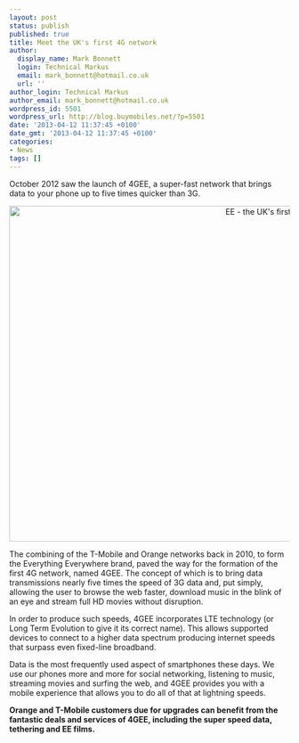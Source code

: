 ```yaml
---
layout: post
status: publish
published: true
title: Meet the UK's first 4G network
author:
  display_name: Mark Bonnett
  login: Technical Markus
  email: mark_bonnett@hotmail.co.uk
  url: ''
author_login: Technical Markus
author_email: mark_bonnett@hotmail.co.uk
wordpress_id: 5501
wordpress_url: http://blog.buymobiles.net/?p=5501
date: '2013-04-12 11:37:45 +0100'
date_gmt: '2013-04-12 11:37:45 +0100'
categories:
- News
tags: []
---
```

<p><span class="postStandFirst">October 2012 saw the launch of 4GEE, a super-fast network that brings data to your phone up to five times quicker than 3G.</span></p>
<p style="text-align: center;"><img class="size-large wp-image-5502 aligncenter" alt="EE - the UK's first 4G network" src="https://a1comms-blog-buymobiles.storage.googleapis.com/2014/10/ee2-1024x644.jpg" width="960" height="603" /></p>
<p>The combining of the T-Mobile and Orange networks back in 2010, to form the Everything Everywhere brand, paved the way for the formation of the first 4G network, named 4GEE. The concept of which is to bring data transmissions nearly five times the speed of 3G data and, put simply, allowing the user to browse the web faster, download music in the blink of an eye and stream full HD movies without disruption.</p>
<p>In order to&nbsp;produce such speeds, 4GEE incorporates LTE technology (or Long Term Evolution to give it its correct name). This allows supported devices to connect to a higher data spectrum producing internet speeds that surpass even fixed-line broadband.</p>
<p>Data is the most frequently used aspect of smartphones these days. We use our phones more and more for social networking, listening to music, streaming movies and surfing the web, and 4GEE provides you with a mobile experience that allows you to do all of that at lightning speeds.</p>
<p><strong>Orange and T-Mobile customers due for upgrades can benefit from the fantastic deals and services of 4GEE, including the super speed data, tethering and EE films.&nbsp;</strong></p>
